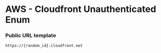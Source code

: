 # AWS - Cloudfront Unauthenticated Enum

### Public URL template

```
https://{random_id}.cloudfront.net
```


